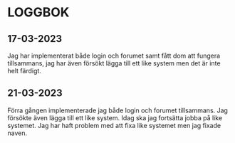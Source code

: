 # LOGGBOK

## 17-03-2023
Jag har implementerat både login och forumet samt fått dom att fungera tillsammans, jag har även försökt lägga till ett like system men det är inte helt färdigt. 

## 21-03-2023
Förra gången implementerade jag både login och forumet tillsammans. Jag försökte även lägga till ett like system.
Idag ska jag fortsätta jobba på like systemet.
Jag har haft problem med att fixa like systemet men jag fixade naven.